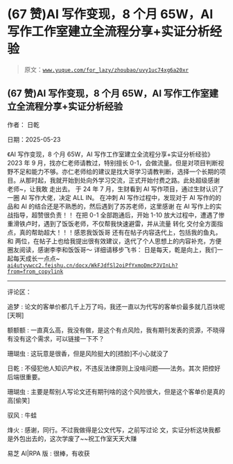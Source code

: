 # (67 赞)AI 写作变现，8 个月 65W，AI 写作工作室建立全流程分享+实证分析经验

> 原文：[`www.yuque.com/for_lazy/zhoubao/uvy1uc74xg6a20xr`](https://www.yuque.com/for_lazy/zhoubao/uvy1uc74xg6a20xr)

## (67 赞)AI 写作变现，8 个月 65W，AI 写作工作室建立全流程分享+实证分析经验

作者： 日乾

日期：2025-05-23

《AI 写作变现，8 个月 65W，AI 写作工作室建立全流程分享+实证分析经验》
2023 年 9 月，找亦仁老师请教过，特别擅长 0-1，会做流量。但是对项目判断视野不足和能力不够。亦仁老师给的建议是找大哥学习请教判断，选择一个长期的项目。从那时起，我就开始到处向外学习交流，正式开始付费之路。此处超级感谢
老师~，让我敢 走出去。 于 24 年 7 月，生财看到 AI 写作项目，通过生财认识了一圈 AI 写作大佬，决定 ALL IN。
在冲刺 AI 写作过程中，发现对于 AI 写作的的品和 AI 的结合还是不熟悉的，然后遇到了苏苏老师，这里感谢 在 AI 写作上的实战指导，超赞很负责！！
在把 0-1 全部跑通后，开始 1-10 放大过程中，遭遇了惨重滑铁卢时，遇到了饭饭老师，不仅帮我快速避雷，并从流量 转化
交付全方面指点，真的帮助超大！！！感恩我饭饭哥 还有在帖子内容迭代上，包括我的鱼丸，和
两位，在帖子上也给我提出很有效建议，迭代了个人思想上的内容补充，方便圈友阅读，感谢李李和饭饭哥～ 详细请移步飞书：
日是每天，乾是向上，我们一起每天成长一点点~ [`ai4utyywcc2.feishu.cn/docx/WkFJdfSl2oiPfYxmoDmcPJVInLh?from=from_copylink`](https://ai4utyywcc2.feishu.cn/docx/WkFJdfSl2oiPfYxmoDmcPJVInLh?from=from_copylink)

* * *

评论区：

追梦 : 论文的客单价都几千上万了吗，我还一直以为代写的客单价最多就几百块呢[天啊]

额额额 : 一直真么高，我没有做，是这个有点风险，我有期刊发表的资源，不晓得有没有这个需求，可以链接一下不？

珊瑚虫 : 这玩意是很香，但是风险挺大的[捂脸]不小心就没了

日乾 : 不侵犯他人知识产权，不违反法律原则上没啥问题——法务。其次 把控好后端很重要。

珊瑚虫 : 主要是帮别人写论文还有期刊啥的这个风险很大，但是这个客单价是真的高[偷笑]

驭风 : 牛蛙

烽火 : 感谢，同行。不过我做得是公文代写，之前写过论 文，实证分析这块我都是外包出去的，这次学废了~~祝工作室天天大赚

易芝 AI|RPA 版 : 很棒，有收获